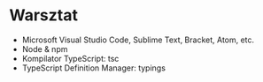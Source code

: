 # Warsztat

- Microsoft Visual Studio Code, Sublime Text, Bracket, Atom, etc.
- Node & npm
- Kompilator TypeScript: tsc
- TypeScript Definition Manager: typings